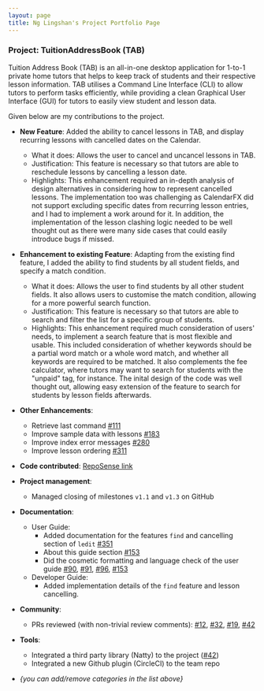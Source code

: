 ```yaml
---
layout: page
title: Ng Lingshan's Project Portfolio Page
---
```


### Project: TuitionAddressBook (TAB)

Tuition Address Book (TAB) is an all-in-one desktop application for 1-to-1 private home tutors that helps to keep track of students and their respective lesson information. TAB utilises a Command Line Interface (CLI) to allow tutors to perform tasks efficiently, while providing a clean Graphical User Interface (GUI) for tutors to easily view student and lesson data.

Given below are my contributions to the project.

* **New Feature**: Added the ability to cancel lessons in TAB, and display recurring lessons with cancelled dates on the Calendar.
  * What it does: Allows the user to cancel and uncancel lessons in TAB.
  * Justification: This feature is necessary so that tutors are able to reschedule lessons by cancelling a lesson date.
  * Highlights: This enhancement required an in-depth analysis of design alternatives in considering how to represent cancelled lessons. The implementation too was challenging as CalendarFX did not support excluding specific dates from recurring lesson entries, and I had to implement a work around for it. In addition, the implementation of the lesson clashing logic needed to be well thought out as there were many side cases that could easily introduce bugs if missed.

* **Enhancement to existing Feature**: Adapting from the existing find feature, I added the ability to find students by all student fields, and specify a match condition. 
  * What it does: Allows the user to find students by all other student fields. It also allows users to customise the match condition, allowing for a more powerful search function.
  * Justification: This feature is necessary so that tutors are able to search and filter the list for a specific group of students.
  * Highlights: This enhancement required much consideration of users' needs, to implement a search feature that is most flexible and usable. This included consideration of whether keywords should be a partial word match or a whole word match, and whether all keywords are required to be matched. It also complements the fee calculator, where tutors may want to search for students with the "unpaid" tag, for instance. The inital design of the code was well thought out, allowing easy extension of the feature to search for students by lesson fields afterwards.
  
* **Other Enhancements**:
  * Retrieve last command [\#111](https://github.com/AY2122S1-CS2103T-F13-3/tp/pull/111)
  * Improve sample data with lessons [\#183](https://github.com/AY2122S1-CS2103T-F13-3/tp/pull/183)
  * Improve index error messages [\#280](https://github.com/AY2122S1-CS2103T-F13-3/tp/pull/280)
  * Improve lesson ordering [\#311](https://github.com/AY2122S1-CS2103T-F13-3/tp/pull/311)
  

* **Code contributed**: [RepoSense link](https://nus-cs2103-ay2122s1.github.io/tp-dashboard/?search=lingshan&sort=groupTitle&sortWithin=title&since=2021-09-17&timeframe=commit&mergegroup=&groupSelect=groupByRepos&breakdown=false&tabOpen=true&tabType=authorship&tabAuthor=lingshanng&tabRepo=AY2122S1-CS2103T-F13-3%2Ftp%5Bmaster%5D&authorshipIsMergeGroup=false&authorshipFileTypes=docs~functional-code~test-code~other&authorshipIsBinaryFileTypeChecked=false)

* **Project management**:
  * Managed closing of milestones `v1.1` and `v1.3` on GitHub

* **Documentation**:
  * User Guide:
    * Added documentation for the features `find` and cancelling section of `ledit` [\#351](https://github.com/AY2122S1-CS2103T-F13-3/tp/pull/351)
    * About this guide section [\#153](https://github.com/AY2122S1-CS2103T-F13-3/tp/pull/153)  
    * Did the cosmetic formatting and language check of the user guide [\#90](https://github.com/AY2122S1-CS2103T-F13-3/tp/pull/90), [\#91](https://github.com/AY2122S1-CS2103T-F13-3/tp/pull/91), [\#96](https://github.com/AY2122S1-CS2103T-F13-3/tp/pull/96), [\#153](https://github.com/AY2122S1-CS2103T-F13-3/tp/pull/153)
  * Developer Guide:
    * Added implementation details of the `find` feature and lesson cancelling.
  
* **Community**:
  * PRs reviewed (with non-trivial review comments): [\#12](), [\#32](), [\#19](), [\#42]()

* **Tools**:
  * Integrated a third party library (Natty) to the project ([\#42]())
  * Integrated a new Github plugin (CircleCI) to the team repo

* _{you can add/remove categories in the list above}_
